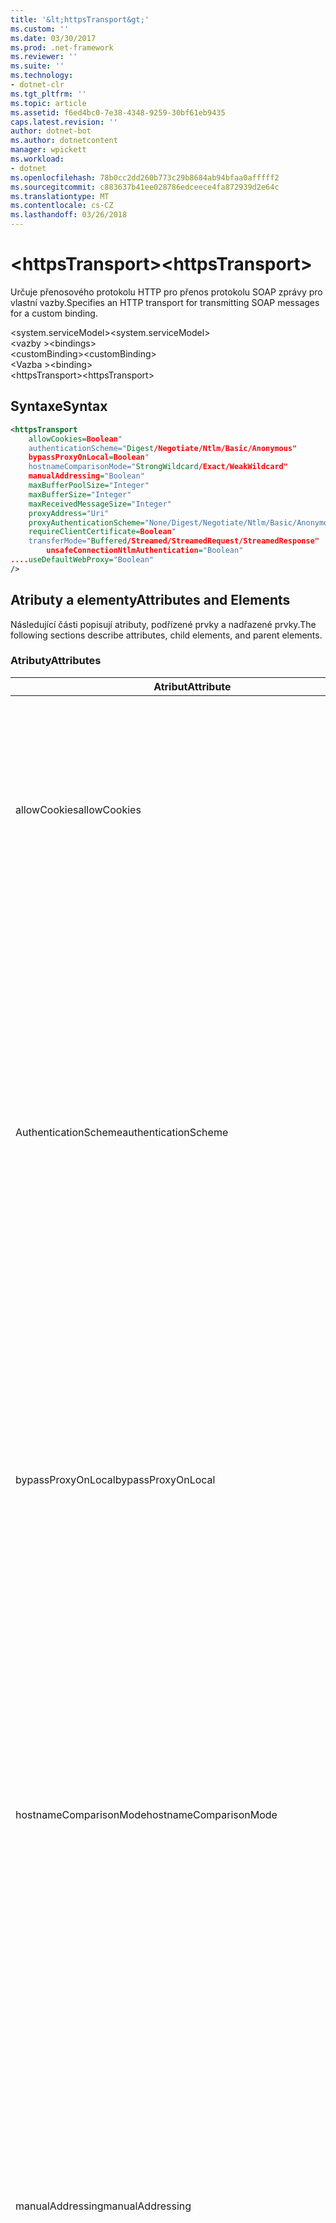 ```yaml
---
title: '&lt;httpsTransport&gt;'
ms.custom: ''
ms.date: 03/30/2017
ms.prod: .net-framework
ms.reviewer: ''
ms.suite: ''
ms.technology:
- dotnet-clr
ms.tgt_pltfrm: ''
ms.topic: article
ms.assetid: f6ed4bc0-7e38-4348-9259-30bf61eb9435
caps.latest.revision: ''
author: dotnet-bot
ms.author: dotnetcontent
manager: wpickett
ms.workload:
- dotnet
ms.openlocfilehash: 78b0cc2dd260b773c29b8684ab94bfaa0afffff2
ms.sourcegitcommit: c883637b41ee028786edceece4fa872939d2e64c
ms.translationtype: MT
ms.contentlocale: cs-CZ
ms.lasthandoff: 03/26/2018
---
```

# <a name="lthttpstransportgt"></a><span data-ttu-id="4b73d-102">&lt;httpsTransport&gt;</span><span class="sxs-lookup"><span data-stu-id="4b73d-102">&lt;httpsTransport&gt;</span></span>
<span data-ttu-id="4b73d-103">Určuje přenosového protokolu HTTP pro přenos protokolu SOAP zprávy pro vlastní vazby.</span><span class="sxs-lookup"><span data-stu-id="4b73d-103">Specifies an HTTP transport for transmitting SOAP messages for a custom binding.</span></span>  
  
 <span data-ttu-id="4b73d-104">\<system.serviceModel></span><span class="sxs-lookup"><span data-stu-id="4b73d-104">\<system.serviceModel></span></span>  
<span data-ttu-id="4b73d-105">\<vazby ></span><span class="sxs-lookup"><span data-stu-id="4b73d-105">\<bindings></span></span>  
<span data-ttu-id="4b73d-106">\<customBinding></span><span class="sxs-lookup"><span data-stu-id="4b73d-106">\<customBinding></span></span>  
<span data-ttu-id="4b73d-107">\<Vazba ></span><span class="sxs-lookup"><span data-stu-id="4b73d-107">\<binding></span></span>  
<span data-ttu-id="4b73d-108">\<httpsTransport></span><span class="sxs-lookup"><span data-stu-id="4b73d-108">\<httpsTransport></span></span>  
  
## <a name="syntax"></a><span data-ttu-id="4b73d-109">Syntaxe</span><span class="sxs-lookup"><span data-stu-id="4b73d-109">Syntax</span></span>  
  
```xml  
<httpsTransport  
    allowCookies=Boolean"  
    authenticationScheme="Digest/Negotiate/Ntlm/Basic/Anonymous"  
    bypassProxyOnLocal=Boolean"  
    hostnameComparisonMode="StrongWildcard/Exact/WeakWildcard"  
    manualAddressing="Boolean"  
    maxBufferPoolSize="Integer"  
    maxBufferSize="Integer"  
    maxReceivedMessageSize="Integer"  
    proxyAddress="Uri"  
    proxyAuthenticationScheme="None/Digest/Negotiate/Ntlm/Basic/Anonymous"        realm="String"  
    requireClientCertificate=Boolean"  
    transferMode="Buffered/Streamed/StreamedRequest/StreamedResponse"  
        unsafeConnectionNtlmAuthentication="Boolean"  
....useDefaultWebProxy="Boolean"  
/>  
```  
  
## <a name="attributes-and-elements"></a><span data-ttu-id="4b73d-110">Atributy a elementy</span><span class="sxs-lookup"><span data-stu-id="4b73d-110">Attributes and Elements</span></span>  
 <span data-ttu-id="4b73d-111">Následující části popisují atributy, podřízené prvky a nadřazené prvky.</span><span class="sxs-lookup"><span data-stu-id="4b73d-111">The following sections describe attributes, child elements, and parent elements.</span></span>  
  
### <a name="attributes"></a><span data-ttu-id="4b73d-112">Atributy</span><span class="sxs-lookup"><span data-stu-id="4b73d-112">Attributes</span></span>  
  
|<span data-ttu-id="4b73d-113">Atribut</span><span class="sxs-lookup"><span data-stu-id="4b73d-113">Attribute</span></span>|<span data-ttu-id="4b73d-114">Popis</span><span class="sxs-lookup"><span data-stu-id="4b73d-114">Description</span></span>|  
|---------------|-----------------|  
|<span data-ttu-id="4b73d-115">allowCookies</span><span class="sxs-lookup"><span data-stu-id="4b73d-115">allowCookies</span></span>|<span data-ttu-id="4b73d-116">Logická hodnota, která určuje, zda klient přijímá soubory cookie a rozšiřuje je na dalších požadavků.</span><span class="sxs-lookup"><span data-stu-id="4b73d-116">A Boolean value that specifies whether the client accepts cookies and propagates them on future requests.</span></span> <span data-ttu-id="4b73d-117">Výchozí hodnota je `false`.</span><span class="sxs-lookup"><span data-stu-id="4b73d-117">The default is `false`.</span></span><br /><br /> <span data-ttu-id="4b73d-118">Tento atribut můžete použít při používání ASMX webové služby, které používají soubory cookie.</span><span class="sxs-lookup"><span data-stu-id="4b73d-118">You can use this attribute when you interact with ASMX Web services that use cookies.</span></span> <span data-ttu-id="4b73d-119">Tímto způsobem mohou být jisti, že soubory cookie, kterou vrátil server se automaticky zkopírují do všechny budoucí požadavky pro tuto službu.</span><span class="sxs-lookup"><span data-stu-id="4b73d-119">In this way, you can be sure that the cookies returned from the server are automatically copied to all future client requests for that service.</span></span>|  
|<span data-ttu-id="4b73d-120">AuthenticationScheme</span><span class="sxs-lookup"><span data-stu-id="4b73d-120">authenticationScheme</span></span>|<span data-ttu-id="4b73d-121">Určuje protokol, používá k ověření klientských požadavků zpracovávaných naslouchací proces protokolu HTTP.</span><span class="sxs-lookup"><span data-stu-id="4b73d-121">Specifies the protocol used to authenticate client requests being processed by an HTTP listener.</span></span> <span data-ttu-id="4b73d-122">Platné hodnoty patří:</span><span class="sxs-lookup"><span data-stu-id="4b73d-122">Valid values include the following:</span></span><br /><br /> <span data-ttu-id="4b73d-123">-Digest: Určuje ověřování hodnotou hash.</span><span class="sxs-lookup"><span data-stu-id="4b73d-123">-   Digest: Specifies digest authentication.</span></span><br /><span data-ttu-id="4b73d-124">-Vyjednávání: Vyjedná s klientem nástroje k určení schéma ověřování.</span><span class="sxs-lookup"><span data-stu-id="4b73d-124">-   Negotiate: Negotiates with the client to determine the authentication scheme.</span></span> <span data-ttu-id="4b73d-125">Pokud klient i server podporovat protokolu Kerberos, použije se; jinak se používá protokol NTLM.</span><span class="sxs-lookup"><span data-stu-id="4b73d-125">If both client and server support Kerberos, it is used; otherwise, NTLM is used.</span></span><br /><span data-ttu-id="4b73d-126">– Protokol Ntlm: Určuje ověřování NTLM.</span><span class="sxs-lookup"><span data-stu-id="4b73d-126">-   Ntlm: Specifies NTLM authentication.</span></span><br /><span data-ttu-id="4b73d-127">– Základní: Určuje základní ověřování.</span><span class="sxs-lookup"><span data-stu-id="4b73d-127">-   Basic: Specifies basic authentication.</span></span><br /><span data-ttu-id="4b73d-128">-Anonymní: Určuje anonymní ověřování.</span><span class="sxs-lookup"><span data-stu-id="4b73d-128">-   Anonymous: Specifies anonymous authentication.</span></span><br /><br /> <span data-ttu-id="4b73d-129">Výchozí hodnota je anonymní.</span><span class="sxs-lookup"><span data-stu-id="4b73d-129">The default is Anonymous.</span></span> <span data-ttu-id="4b73d-130">Tento atribut je typu <xref:System.Net.AuthenticationSchemes>.</span><span class="sxs-lookup"><span data-stu-id="4b73d-130">This attribute is of type <xref:System.Net.AuthenticationSchemes>.</span></span> <span data-ttu-id="4b73d-131">Tento atribut lze nastavit pouze jednou.</span><span class="sxs-lookup"><span data-stu-id="4b73d-131">This attribute can only be set once.</span></span>|  
|<span data-ttu-id="4b73d-132">bypassProxyOnLocal</span><span class="sxs-lookup"><span data-stu-id="4b73d-132">bypassProxyOnLocal</span></span>|<span data-ttu-id="4b73d-133">Logická hodnota, která označuje, zda Nepoužívat proxy server pro místní adresy.</span><span class="sxs-lookup"><span data-stu-id="4b73d-133">A Boolean value that indicates whether to bypass the proxy server for local addresses.</span></span> <span data-ttu-id="4b73d-134">Výchozí hodnota je `false`.</span><span class="sxs-lookup"><span data-stu-id="4b73d-134">The default is `false`.</span></span><br /><br /> <span data-ttu-id="4b73d-135">Místní adresa je ten, který je v místní síti LAN nebo intranet.</span><span class="sxs-lookup"><span data-stu-id="4b73d-135">A local address is one that is on the local LAN or intranet.</span></span><br /><br /> [!INCLUDE[indigo1](../../../../../includes/indigo1-md.md)]<span data-ttu-id="4b73d-136"> Pokud adresu služby začíná http://localhost vždy ignoruje proxy serveru.</span><span class="sxs-lookup"><span data-stu-id="4b73d-136"> always ignores the proxy if the service address begins with http://localhost.</span></span><br /><br /> <span data-ttu-id="4b73d-137">Pokud chcete klientům jít přes proxy server při posuzování ke službám ve stejném počítači, se musí používat název hostitele místo localhost.</span><span class="sxs-lookup"><span data-stu-id="4b73d-137">You should use the host name rather than localhost if you want clients to go through a proxy when talking to services on the same machine.</span></span>|  
|<span data-ttu-id="4b73d-138">hostnameComparisonMode</span><span class="sxs-lookup"><span data-stu-id="4b73d-138">hostnameComparisonMode</span></span>|<span data-ttu-id="4b73d-139">Určuje režim porovnání hostname HTTP použitá k analýze identifikátory URI.</span><span class="sxs-lookup"><span data-stu-id="4b73d-139">Specifies the HTTP hostname comparison mode used to parse URIs.</span></span> <span data-ttu-id="4b73d-140">Platné hodnoty jsou,</span><span class="sxs-lookup"><span data-stu-id="4b73d-140">Valid values are,</span></span><br /><br /> <span data-ttu-id="4b73d-141">-StrongWildcard: ("+") odpovídá všechny možné názvy hostitelů v rámci zadané schéma, port a relativní identifikátor URI.</span><span class="sxs-lookup"><span data-stu-id="4b73d-141">-   StrongWildcard: ("+") matches all possible hostnames in the context of the specified scheme, port and relative URI.</span></span><br /><span data-ttu-id="4b73d-142">-Přesnou: žádné zástupné znaky</span><span class="sxs-lookup"><span data-stu-id="4b73d-142">-   Exact: no wildcards</span></span><br /><span data-ttu-id="4b73d-143">-WeakWildcard: ("\*") shoduje s názvem všechny možné hostitele zadané schéma, port a relativní UIR, která nejsou explicitně shoduje nebo přes mechanismus silné zástupný znak v kontextu.</span><span class="sxs-lookup"><span data-stu-id="4b73d-143">-   WeakWildcard: ("\*") matches all possible hostname in the context of the specified scheme, port and relative UIR that have not been matched explicitly or through the strong wildcard mechanism.</span></span><br /><br /> <span data-ttu-id="4b73d-144">Výchozí hodnota je StrongWildcard.</span><span class="sxs-lookup"><span data-stu-id="4b73d-144">The default is StrongWildcard.</span></span> <span data-ttu-id="4b73d-145">Tento atribut je typu `System.ServiceModel.HostnameComparison`.</span><span class="sxs-lookup"><span data-stu-id="4b73d-145">This attribute is of type `System.ServiceModel.HostnameComparison`.</span></span>|  
|<span data-ttu-id="4b73d-146">manualAddressing</span><span class="sxs-lookup"><span data-stu-id="4b73d-146">manualAddressing</span></span>|<span data-ttu-id="4b73d-147">Logická hodnota, která umožňuje uživatelům převzít kontrolu nad adresování zprávy.</span><span class="sxs-lookup"><span data-stu-id="4b73d-147">A Boolean value that enables the user to take control of message addressing.</span></span> <span data-ttu-id="4b73d-148">Tato vlastnost se obvykle používá ve scénářích směrovače, kde aplikace určuje, které jeden z několika cílů odeslat zprávu na.</span><span class="sxs-lookup"><span data-stu-id="4b73d-148">This property is usually used in router scenarios, where the application determines which one of several destinations to send a message to.</span></span><br /><br /> <span data-ttu-id="4b73d-149">Pokud nastavíte hodnotu `true`, kanál předpokládá zpráva již splněna a k němu nepřidává žádné další informace.</span><span class="sxs-lookup"><span data-stu-id="4b73d-149">When set to `true`, the channel assumes the message has already been addressed and does not add any additional information to it.</span></span> <span data-ttu-id="4b73d-150">Uživatel pak může jednotlivě adres každou zprávu.</span><span class="sxs-lookup"><span data-stu-id="4b73d-150">The user can then address every message individually.</span></span><br /><br /> <span data-ttu-id="4b73d-151">Pokud nastavíte hodnotu `false`, výchozího mechanismu adresování Windows Communication Foundation (WCF) automaticky vytvoří adresy pro všechny zprávy.</span><span class="sxs-lookup"><span data-stu-id="4b73d-151">When set to `false`, the default Windows Communication Foundation (WCF) addressing mechanism automatically creates addresses for all messages.</span></span><br /><br /> <span data-ttu-id="4b73d-152">Výchozí hodnota je `false`.</span><span class="sxs-lookup"><span data-stu-id="4b73d-152">The default is `false`.</span></span>|  
|<span data-ttu-id="4b73d-153">maxBufferPoolSize</span><span class="sxs-lookup"><span data-stu-id="4b73d-153">maxBufferPoolSize</span></span>|<span data-ttu-id="4b73d-154">Kladné celé číslo, které určuje maximální velikost fondu vyrovnávací paměti.</span><span class="sxs-lookup"><span data-stu-id="4b73d-154">A positive integer that specifies the maximum size of the buffer pool.</span></span> <span data-ttu-id="4b73d-155">Výchozí hodnota je 524288.</span><span class="sxs-lookup"><span data-stu-id="4b73d-155">The default is 524288.</span></span><br /><br /> <span data-ttu-id="4b73d-156">Mnoho části služby WCF pomocí vyrovnávací paměti.</span><span class="sxs-lookup"><span data-stu-id="4b73d-156">Many parts of WCF use buffers.</span></span> <span data-ttu-id="4b73d-157">Vytváření a zničení pokaždé, když se používají vyrovnávací paměti je nákladné a uvolňování paměti pro vyrovnávací paměti je také nákladné.</span><span class="sxs-lookup"><span data-stu-id="4b73d-157">Creating and destroying buffers each time they are used is expensive, and garbage collection for buffers is also expensive.</span></span> <span data-ttu-id="4b73d-158">S fondy vyrovnávací paměti můžete provést vyrovnávací paměti z fondu, ho použít a po dokončení se vraťte do fondu.</span><span class="sxs-lookup"><span data-stu-id="4b73d-158">With buffer pools, you can take a buffer from the pool, use it, and return it to the pool once you are done.</span></span> <span data-ttu-id="4b73d-159">Proto je předejde režijní náklady v vytváření a zničení vyrovnávací paměti.</span><span class="sxs-lookup"><span data-stu-id="4b73d-159">Thus the overhead in creating and destroying buffers is avoided.</span></span>|  
|<span data-ttu-id="4b73d-160">maxBufferSize</span><span class="sxs-lookup"><span data-stu-id="4b73d-160">maxBufferSize</span></span>|<span data-ttu-id="4b73d-161">Kladné celé číslo, které určuje maximální velikost vyrovnávací paměti.</span><span class="sxs-lookup"><span data-stu-id="4b73d-161">A positive integer that specifies the maximum size of the buffer.</span></span> <span data-ttu-id="4b73d-162">Výchozí hodnota je 524288</span><span class="sxs-lookup"><span data-stu-id="4b73d-162">The default is 524288</span></span>|  
|<span data-ttu-id="4b73d-163">MaxReceivedMessageSize</span><span class="sxs-lookup"><span data-stu-id="4b73d-163">maxReceivedMessageSize</span></span>|<span data-ttu-id="4b73d-164">Kladné celé číslo, které určuje maximální povolená velikost zprávy, bude moci přijmout.</span><span class="sxs-lookup"><span data-stu-id="4b73d-164">A positive integer that specifies the maximum allowable message size that can be received.</span></span> <span data-ttu-id="4b73d-165">Výchozí hodnota je 65536.</span><span class="sxs-lookup"><span data-stu-id="4b73d-165">The default is 65536.</span></span>|  
|<span data-ttu-id="4b73d-166">proxyAddress</span><span class="sxs-lookup"><span data-stu-id="4b73d-166">proxyAddress</span></span>|<span data-ttu-id="4b73d-167">Identifikátor URI, který určuje adresu proxy serveru HTTP.</span><span class="sxs-lookup"><span data-stu-id="4b73d-167">A URI that specifies the address of the HTTP proxy.</span></span> <span data-ttu-id="4b73d-168">Pokud `useSystemWebProxy` je `true`, toto nastavení musí být `null`.</span><span class="sxs-lookup"><span data-stu-id="4b73d-168">If `useSystemWebProxy` is `true`, this setting must be `null`.</span></span> <span data-ttu-id="4b73d-169">Výchozí hodnota je `null`.</span><span class="sxs-lookup"><span data-stu-id="4b73d-169">The default is `null`.</span></span>|  
|<span data-ttu-id="4b73d-170">ProxyAuthenticationScheme</span><span class="sxs-lookup"><span data-stu-id="4b73d-170">proxyAuthenticationScheme</span></span>|<span data-ttu-id="4b73d-171">Určuje protokol použitý pro ověřování proxy serveru HTTP zpracovává požadavky klienta.</span><span class="sxs-lookup"><span data-stu-id="4b73d-171">Specifies the protocol used for authenticating client requests being processed by an HTTP proxy.</span></span> <span data-ttu-id="4b73d-172">Platné hodnoty patří:</span><span class="sxs-lookup"><span data-stu-id="4b73d-172">Valid values include the following:</span></span><br /><br /> <span data-ttu-id="4b73d-173">-None: Neprobíhá žádné ověřování.</span><span class="sxs-lookup"><span data-stu-id="4b73d-173">-   None: No authentication is performed.</span></span><br /><span data-ttu-id="4b73d-174">-Digest: Určuje ověřování hodnotou hash.</span><span class="sxs-lookup"><span data-stu-id="4b73d-174">-   Digest: Specifies digest authentication.</span></span><br /><span data-ttu-id="4b73d-175">-Vyjednávání: Vyjedná s klientem nástroje k určení schéma ověřování.</span><span class="sxs-lookup"><span data-stu-id="4b73d-175">-   Negotiate: Negotiates with the client to determine the authentication scheme.</span></span> <span data-ttu-id="4b73d-176">Pokud klient i server podporovat protokolu Kerberos, použije se; jinak se používá protokol NTLM.</span><span class="sxs-lookup"><span data-stu-id="4b73d-176">If both client and server support Kerberos, it is used; otherwise, NTLM is used.</span></span><br /><span data-ttu-id="4b73d-177">– Protokol Ntlm: Určuje ověřování NTLM.</span><span class="sxs-lookup"><span data-stu-id="4b73d-177">-   Ntlm: Specifies NTLM authentication.</span></span><br /><span data-ttu-id="4b73d-178">– Základní: Určuje základní ověřování.</span><span class="sxs-lookup"><span data-stu-id="4b73d-178">-   Basic: Specifies basic authentication.</span></span><br /><span data-ttu-id="4b73d-179">-Anonymní: Určuje anonymní ověřování.</span><span class="sxs-lookup"><span data-stu-id="4b73d-179">-   Anonymous: Specifies anonymous authentication.</span></span><br /><span data-ttu-id="4b73d-180">-IntegratedWindowsAuthentication: Určuje ověřování systému Windows.</span><span class="sxs-lookup"><span data-stu-id="4b73d-180">-   IntegratedWindowsAuthentication: Specifies Windows authentication.</span></span><br /><br /> <span data-ttu-id="4b73d-181">Výchozí hodnota je anonymní.</span><span class="sxs-lookup"><span data-stu-id="4b73d-181">The default is Anonymous.</span></span> <span data-ttu-id="4b73d-182">Tento atribut je typu <xref:System.Net.AuthenticationSchemes>.</span><span class="sxs-lookup"><span data-stu-id="4b73d-182">This attribute is of type <xref:System.Net.AuthenticationSchemes>.</span></span>|  
|<span data-ttu-id="4b73d-183">sféry</span><span class="sxs-lookup"><span data-stu-id="4b73d-183">realm</span></span>|<span data-ttu-id="4b73d-184">Řetězec, který určuje sféry, použijte na proxy serveru.</span><span class="sxs-lookup"><span data-stu-id="4b73d-184">A string that specifies the realm to use on the proxy/server.</span></span> <span data-ttu-id="4b73d-185">Výchozí hodnota je prázdný řetězec.</span><span class="sxs-lookup"><span data-stu-id="4b73d-185">The default is an empty string.</span></span><br /><br /> <span data-ttu-id="4b73d-186">Servery používají sfér k oddílu chráněným prostředkům.</span><span class="sxs-lookup"><span data-stu-id="4b73d-186">Servers use realms to partition protected resources.</span></span> <span data-ttu-id="4b73d-187">Každý oddíl může mít svou vlastní databázi schéma nebo autorizace ověřování.</span><span class="sxs-lookup"><span data-stu-id="4b73d-187">Each partition can have its own authentication scheme and/or authorization database.</span></span> <span data-ttu-id="4b73d-188">Sfér se používají pouze pro základní a ověřování algoritmem digest.</span><span class="sxs-lookup"><span data-stu-id="4b73d-188">Realms are used only for basic and digest authentication.</span></span> <span data-ttu-id="4b73d-189">Jakmile klient úspěšně ověří, je platný pro všechny prostředky v dané sféry ověřování.</span><span class="sxs-lookup"><span data-stu-id="4b73d-189">After a client successfully authenticates, the authentication is valid for all resources in a given realm.</span></span> <span data-ttu-id="4b73d-190">Podrobný popis sfér, najdete v dokumentu RFC 2617 na http://www.ietf.org.</span><span class="sxs-lookup"><span data-stu-id="4b73d-190">For a detailed description of realms, see RFC 2617 at http://www.ietf.org.</span></span>|  
|<span data-ttu-id="4b73d-191">requireClientCertificate</span><span class="sxs-lookup"><span data-stu-id="4b73d-191">requireClientCertificate</span></span>|<span data-ttu-id="4b73d-192">Logická hodnota, která určuje, pokud server vyžaduje, aby klient zajistit certifikát klienta v rámci metody handshake pro protokol HTTPS.</span><span class="sxs-lookup"><span data-stu-id="4b73d-192">A Boolean value that specifies if the server requires the client to provide a client certificate as part of the HTTPS handshake.</span></span> <span data-ttu-id="4b73d-193">Výchozí hodnota je `false`.</span><span class="sxs-lookup"><span data-stu-id="4b73d-193">The default is `false`.</span></span>|  
|<span data-ttu-id="4b73d-194">transferMode</span><span class="sxs-lookup"><span data-stu-id="4b73d-194">transferMode</span></span>|<span data-ttu-id="4b73d-195">Určuje, zda jsou zprávy do vyrovnávací paměti nebo prostřednictvím datového proudu nebo požadavku nebo odpovědi.</span><span class="sxs-lookup"><span data-stu-id="4b73d-195">Specifies whether messages are buffered or streamed or a request or response.</span></span> <span data-ttu-id="4b73d-196">Platné hodnoty patří:</span><span class="sxs-lookup"><span data-stu-id="4b73d-196">Valid values include the following:</span></span><br /><br /> <span data-ttu-id="4b73d-197">-Uložená do vyrovnávací paměti: Zprávy požadavku a odpovědi jsou uložená do vyrovnávací paměti.</span><span class="sxs-lookup"><span data-stu-id="4b73d-197">-   Buffered: The request and response messages are buffered.</span></span><br /><span data-ttu-id="4b73d-198">-Streamování: Streamovaných zprávy požadavku a odpovědi.</span><span class="sxs-lookup"><span data-stu-id="4b73d-198">-   Streamed: The request and response messages are streamed.</span></span><br /><span data-ttu-id="4b73d-199">-StreamedRequest: Zprávu požadavku je streamování a zprávu odpovědi do vyrovnávací paměti.</span><span class="sxs-lookup"><span data-stu-id="4b73d-199">-   StreamedRequest: The request message is streamed and the response message is buffered.</span></span><br /><span data-ttu-id="4b73d-200">-StreamedResponse: Zprávu požadavku do vyrovnávací paměti a je streamování zprávu odpovědi.</span><span class="sxs-lookup"><span data-stu-id="4b73d-200">-   StreamedResponse: The request message is buffered and the response message is streamed.</span></span><br /><br /> <span data-ttu-id="4b73d-201">Výchozí hodnota je uložená do vyrovnávací paměti.</span><span class="sxs-lookup"><span data-stu-id="4b73d-201">The default is Buffered.</span></span> <span data-ttu-id="4b73d-202">Tento atribut je typu <xref:System.ServiceModel.TransferMode>.</span><span class="sxs-lookup"><span data-stu-id="4b73d-202">This attribute is of type <xref:System.ServiceModel.TransferMode>.</span></span>|  
|<span data-ttu-id="4b73d-203">unsafeConnectionNtlmAuthentication</span><span class="sxs-lookup"><span data-stu-id="4b73d-203">unsafeConnectionNtlmAuthentication</span></span>|<span data-ttu-id="4b73d-204">Logická hodnota, která určuje, zda je na serveru povoleno Unsafe sdílení připojení.</span><span class="sxs-lookup"><span data-stu-id="4b73d-204">A Boolean value that specifies whether Unsafe Connection Sharing is enabled on the server.</span></span> <span data-ttu-id="4b73d-205">Výchozí hodnota je `false`.</span><span class="sxs-lookup"><span data-stu-id="4b73d-205">The default is `false`.</span></span> <span data-ttu-id="4b73d-206">Pokud je povoleno, ověřování protokolem NTLM se provádí jednou v každé připojení TCP.</span><span class="sxs-lookup"><span data-stu-id="4b73d-206">If enabled, NTLM authentication is performed once on each TCP connection.</span></span>|  
|<span data-ttu-id="4b73d-207">useDefaultWebProxy</span><span class="sxs-lookup"><span data-stu-id="4b73d-207">useDefaultWebProxy</span></span>|<span data-ttu-id="4b73d-208">Logická hodnota, která určuje, jestli jsou nastavení proxy serveru celého systému použít místo nastavení specifická pro uživatele.</span><span class="sxs-lookup"><span data-stu-id="4b73d-208">A Boolean value that specifies whether the machine-wide proxy settings are used rather than the user specific settings.</span></span> <span data-ttu-id="4b73d-209">Výchozí hodnota je `true`.</span><span class="sxs-lookup"><span data-stu-id="4b73d-209">The default is `true`.</span></span>|  
  
### <a name="child-elements"></a><span data-ttu-id="4b73d-210">Podřízené elementy</span><span class="sxs-lookup"><span data-stu-id="4b73d-210">Child Elements</span></span>  
 <span data-ttu-id="4b73d-211">Žádné</span><span class="sxs-lookup"><span data-stu-id="4b73d-211">None.</span></span>  
  
### <a name="parent-elements"></a><span data-ttu-id="4b73d-212">Nadřazené elementy</span><span class="sxs-lookup"><span data-stu-id="4b73d-212">Parent Elements</span></span>  
  
|<span data-ttu-id="4b73d-213">Prvek</span><span class="sxs-lookup"><span data-stu-id="4b73d-213">Element</span></span>|<span data-ttu-id="4b73d-214">Popis</span><span class="sxs-lookup"><span data-stu-id="4b73d-214">Description</span></span>|  
|-------------|-----------------|  
|[<span data-ttu-id="4b73d-215">\<Vazba ></span><span class="sxs-lookup"><span data-stu-id="4b73d-215">\<binding></span></span>](../../../../../docs/framework/misc/binding.md)|<span data-ttu-id="4b73d-216">Definuje všechny možnosti vazba vlastní vazby.</span><span class="sxs-lookup"><span data-stu-id="4b73d-216">Defines all binding capabilities of the custom binding.</span></span>|  
  
## <a name="remarks"></a><span data-ttu-id="4b73d-217">Poznámky</span><span class="sxs-lookup"><span data-stu-id="4b73d-217">Remarks</span></span>  
 <span data-ttu-id="4b73d-218">`httpsTransport` Element je výchozím bodem pro vytvoření vlastní vazby, který implementuje přenosový protokol HTTPS.</span><span class="sxs-lookup"><span data-stu-id="4b73d-218">The `httpsTransport` element is the starting point for creating a custom binding that implements the HTTPS transport protocol.</span></span> <span data-ttu-id="4b73d-219">HTTPS je primární přenosu použitý pro zajištění zabezpečené spolupráce.</span><span class="sxs-lookup"><span data-stu-id="4b73d-219">HTTPS is the primary transport used for secure interoperability purposes.</span></span> <span data-ttu-id="4b73d-220">Podporuje protokol HTTPS [!INCLUDE[indigo1](../../../../../includes/indigo1-md.md)] zajistit interoperabilitu s dalších webových služeb zásobníky.</span><span class="sxs-lookup"><span data-stu-id="4b73d-220">HTTPS is supported by the [!INCLUDE[indigo1](../../../../../includes/indigo1-md.md)] to ensure interoperability with other Web services stacks.</span></span>  
  
## <a name="see-also"></a><span data-ttu-id="4b73d-221">Viz také</span><span class="sxs-lookup"><span data-stu-id="4b73d-221">See Also</span></span>  
 <xref:System.ServiceModel.Configuration.HttpsTransportElement>  
 <xref:System.ServiceModel.Channels.HttpsTransportBindingElement>  
 <xref:System.ServiceModel.Channels.TransportBindingElement>  
 <xref:System.ServiceModel.Channels.CustomBinding>  
 [<span data-ttu-id="4b73d-222">Přenosy</span><span class="sxs-lookup"><span data-stu-id="4b73d-222">Transports</span></span>](../../../../../docs/framework/wcf/feature-details/transports.md)  
 [<span data-ttu-id="4b73d-223">Volba přenosu</span><span class="sxs-lookup"><span data-stu-id="4b73d-223">Choosing a Transport</span></span>](../../../../../docs/framework/wcf/feature-details/choosing-a-transport.md)  
 [<span data-ttu-id="4b73d-224">Vazby</span><span class="sxs-lookup"><span data-stu-id="4b73d-224">Bindings</span></span>](../../../../../docs/framework/wcf/bindings.md)  
 [<span data-ttu-id="4b73d-225">Rozšíření vazeb</span><span class="sxs-lookup"><span data-stu-id="4b73d-225">Extending Bindings</span></span>](../../../../../docs/framework/wcf/extending/extending-bindings.md)  
 [<span data-ttu-id="4b73d-226">Vlastní vazby</span><span class="sxs-lookup"><span data-stu-id="4b73d-226">Custom Bindings</span></span>](../../../../../docs/framework/wcf/extending/custom-bindings.md)  
 [<span data-ttu-id="4b73d-227">\<customBinding></span><span class="sxs-lookup"><span data-stu-id="4b73d-227">\<customBinding></span></span>](../../../../../docs/framework/configure-apps/file-schema/wcf/custombinding.md)
